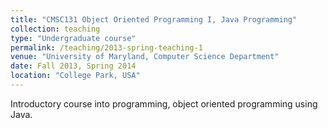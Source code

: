 ```yaml
---
title: "CMSC131 Object Oriented Programming I, Java Programming"
collection: teaching
type: "Undergraduate course"
permalink: /teaching/2013-spring-teaching-1
venue: "University of Maryland, Computer Science Department"
date: Fall 2013, Spring 2014
location: "College Park, USA"
---
```


Introductory course into programming, object oriented programming using Java.